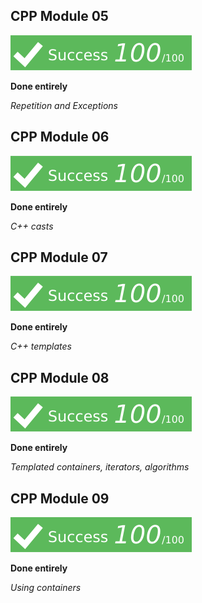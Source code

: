 ## CPP Module 05
![CPP Module 05 Score](https://github.com/souelgha/CPP00_CPP04/blob/main/grade.svg)

**Done entirely**

*Repetition and Exceptions*

## CPP Module 06
![CPP Module 06 Score](https://github.com/souelgha/CPP00_CPP04/blob/main/grade.svg)

**Done entirely**

*C++ casts*

## CPP Module 07
![CPP Module 07 Score](https://github.com/souelgha/CPP00_CPP04/blob/main/grade.svg)

**Done entirely**

*C++ templates*

## CPP Module 08
![CPP Module 09 Score](https://github.com/souelgha/CPP00_CPP04/blob/main/grade.svg)

**Done entirely**

*Templated containers, iterators, algorithms*

## CPP Module 09
![CPP Module 09 Score](https://github.com/souelgha/CPP00_CPP04/blob/main/grade.svg)

**Done entirely**

*Using containers*
